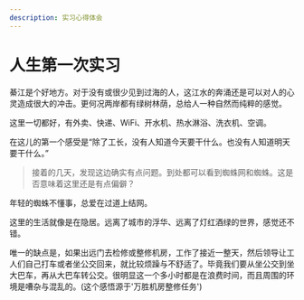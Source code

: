 ```yaml
---
description: 实习心得体会
---
```


# 人生第一次实习

綦江是个好地方。对于没有或很少见到过海的人，这江水的奔涌还是可以对人的心灵造成很大的冲击。更何况两岸都有绿树林荫，总给人一种自然而纯粹的感觉。

这里一切都好，有外卖、快递、WiFi、开水机、热水淋浴、洗衣机、空调。

在这儿的第一个感受是“除了工长，没有人知道今天要干什么。也没有人知道明天要干什么。”

> 接着的几天，发现这边确实有点问题。到处都可以看到蜘蛛网和蜘蛛。这是否意味着这里还是有点偏僻？



年轻的蜘蛛不懂事，总爱在过道上结网。



这里的生活就像是在隐居。远离了城市的浮华、远离了灯红酒绿的世界，感觉还不错。



唯一的缺点是，如果出远门去检修或整修机房，工作了接近一整天，然后领导让工人们自己打车或者坐公交回来，就比较烦躁与不舒适了。毕竟我们要从坐公交到坐大巴车，再从大巴车转公交。很明显这一个多小时都是在浪费时间，而且周围的环境是嘈杂与混乱的。\(这个感悟源于'万胜机房整修任务'\)


